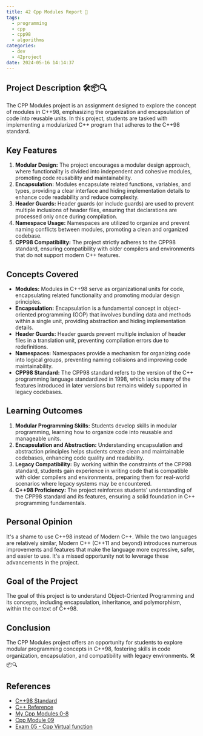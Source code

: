 ```yaml
---
title: 42 Cpp Modules Report 📘
tags:
  - programming
  - cpp
  - cpp98
  - algorithms
categories:
  - dev
  - 42project
date: 2024-05-16 14:14:37
---
```


## Project Description 🛠️📦🔍
The CPP Modules project is an assignment designed to explore the concept of modules in C++98, emphasizing the organization and encapsulation of code into reusable units. In this project, students are tasked with implementing a modularized C++ program that adheres to the C++98 standard.

## Key Features
1. **Modular Design:** The project encourages a modular design approach, where functionality is divided into independent and cohesive modules, promoting code reusability and maintainability.
2. **Encapsulation:** Modules encapsulate related functions, variables, and types, providing a clear interface and hiding implementation details to enhance code readability and reduce complexity.
3. **Header Guards:** Header guards (or include guards) are used to prevent multiple inclusions of header files, ensuring that declarations are processed only once during compilation.
4. **Namespace Usage:** Namespaces are utilized to organize and prevent naming conflicts between modules, promoting a clean and organized codebase.
5. **CPP98 Compatibility:** The project strictly adheres to the CPP98 standard, ensuring compatibility with older compilers and environments that do not support modern C++ features.

## Concepts Covered
- **Modules:** Modules in C++98 serve as organizational units for code, encapsulating related functionality and promoting modular design principles.
- **Encapsulation:** Encapsulation is a fundamental concept in object-oriented programming (OOP) that involves bundling data and methods within a single unit, providing abstraction and hiding implementation details.
- **Header Guards:** Header guards prevent multiple inclusion of header files in a translation unit, preventing compilation errors due to redefinitions.
- **Namespaces:** Namespaces provide a mechanism for organizing code into logical groups, preventing naming collisions and improving code maintainability.
- **CPP98 Standard:** The CPP98 standard refers to the version of the C++ programming language standardized in 1998, which lacks many of the features introduced in later versions but remains widely supported in legacy codebases.

## Learning Outcomes
1. **Modular Programming Skills:** Students develop skills in modular programming, learning how to organize code into reusable and manageable units.
2. **Encapsulation and Abstraction:** Understanding encapsulation and abstraction principles helps students create clean and maintainable codebases, enhancing code quality and readability.
3. **Legacy Compatibility:** By working within the constraints of the CPP98 standard, students gain experience in writing code that is compatible with older compilers and environments, preparing them for real-world scenarios where legacy systems may be encountered.
4. **C++98 Proficiency:** The project reinforces students' understanding of the CPP98 standard and its features, ensuring a solid foundation in C++ programming fundamentals.

## Personal Opinion
It's a shame to use C++98 instead of Modern C++. While the two languages are relatively similar, Modern C++ (C++11 and beyond) introduces numerous improvements and features that make the language more expressive, safer, and easier to use. It's a missed opportunity not to leverage these advancements in the project.

## Goal of the Project
The goal of this project is to understand Object-Oriented Programming and its concepts, including encapsulation, inheritance, and polymorphism, within the context of C++98.

## Conclusion
The CPP Modules project offers an opportunity for students to explore modular programming concepts in C++98, fostering skills in code organization, encapsulation, and compatibility with legacy environments. 🛠️📦🔍

## References
- [C++98 Standard](https://www.iso.org/standard/25845.html)
- [C++ Reference](https://en.cppreference.com/w/)
- [My Cpp Modules 0-8](https://github.com/Unam3dd/CPPModule)
- [Cpp Module 09](https://github.com/Unam3dd/CPP09)
- [Exam 05 - Cpp Virtual function](https://github.com/Unam3dd/CppExperiment)
